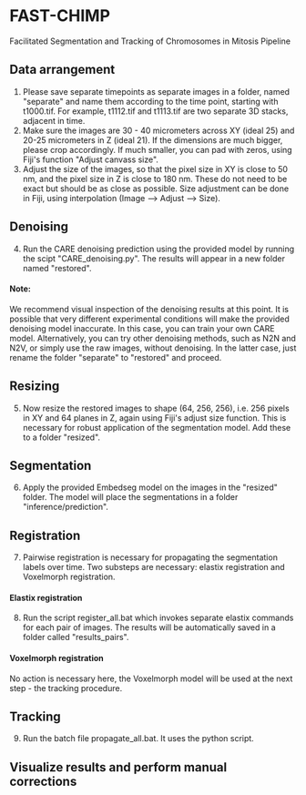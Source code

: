 # FAST-CHIMP
Facilitated Segmentation and Tracking of Chromosomes in Mitosis Pipeline

## Data arrangement
1. Please save separate timepoints as separate images in a folder, named "separate" and name them according to the time point, starting with t1000.tif. For example, t1112.tif and t1113.tif are two separate 3D stacks, adjacent in time.
2. Make sure the images are 30 - 40 micrometers across XY (ideal 25) and 20-25 micrometers in Z (ideal 21). If the dimensions are much bigger, please crop accordingly. If much smaller, you can pad with zeros, using Fiji's function "Adjust canvass size".
3. Adjust the size of the images, so that the pixel size in XY is close to 50 nm, and the pixel size in Z is close to 180 nm. These do not need to be exact but should be as close as possible. Size adjustment can be done in Fiji, using interpolation (Image --> Adjust --> Size).

## Denoising
4. Run the CARE denoising prediction using the provided model by running the scipt "CARE_denoising.py". The results will appear in a new folder named "restored".
#### Note: 
We recommend visual inspection of the denoising results at this point. It is possible that very different experimental conditions will make the provided denoising model inaccurate. In this case, you can train your own CARE model. Alternatively, you can try other denoising methods, such as N2N and N2V, or simply use the raw images, without denoising. In the latter case, just rename the folder "separate" to "restored" and proceed.

## Resizing
5. Now resize the restored images to shape (64, 256, 256), i.e. 256 pixels in XY and 64 planes in Z, again using Fiji's adjust size function. This is necessary for robust application of the segmentation model. Add these to a folder "resized".

## Segmentation
6. Apply the provided Embedseg model on the images in the "resized" folder. The model will place the segmentations in a folder "inference/prediction".

## Registration
7. Pairwise registration is necessary for propagating the segmentation labels over time. Two substeps are necessary: elastix registration and Voxelmorph registration.

#### Elastix registration
8. Run the script register_all.bat which invokes separate elastix commands for each pair of images. The results will be automatically saved in a folder called "results_pairs".

#### Voxelmorph registration
No action is necessary here, the Voxelmorph model will be used at the next step - the tracking procedure.

## Tracking
9. Run the batch file propagate_all.bat. It uses the python script.

## Visualize results and perform manual corrections

